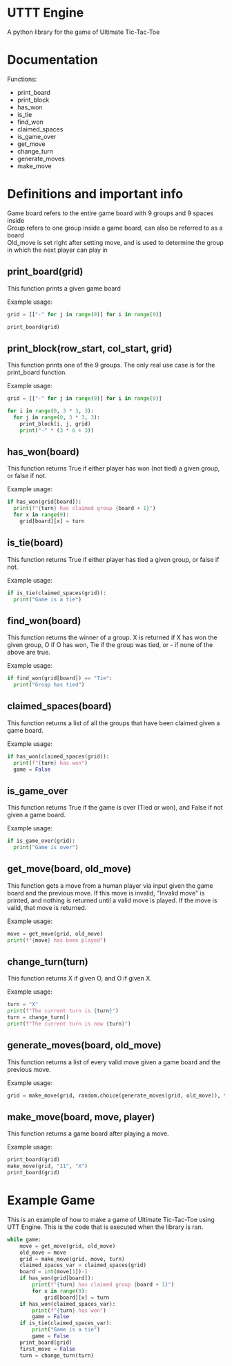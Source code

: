# UTTT Engine
A python library for the game of Ultimate Tic-Tac-Toe

# Documentation
Functions:
- print_board
- print_block
- has_won
- is_tie
- find_won
- claimed_spaces
- is_game_over
- get_move
- change_turn
- generate_moves
- make_move

# Definitions and important info
Game board refers to the entire game board with 9 groups and 9 spaces inside\
Group refers to one group inside a game board, can also be referred to as a board\
Old_move is set right after setting move, and is used to determine the group in which the next player can play in

## print_board(grid)
This function prints a given game board

Example usage:
```python
grid = [["-" for j in range(9)] for i in range(9)]

print_board(grid)
```

## print_block(row_start, col_start, grid)
This function prints one of the 9 groups. The only real use case is for the print_board function.

Example usage:
```python
grid = [["-" for j in range(9)] for i in range(9)]

for i in range(0, 3 * 3, 3):
  for j in range(0, 3 * 3, 3):
    print_block(i, j, grid)
    print("-" * (3 * 6 + 3))
```

## has_won(board)
This function returns True if either player has won (not tied) a given group, or false if not.

Example usage:  
```python
if has_won(grid[board]):
  print(f"{turn} has claimed group {board + 1}")
  for x in range(9):
    grid[board][x] = turn
```

## is_tie(board)
This function returns True if either player has tied a given group, or false if not.  

Example usage:
```python
if is_tie(claimed_spaces(grid)):
  print("Game is a tie")
```

## find_won(board)
This function returns the winner of a group. X is returned if X has won the given group, O if O has won, Tie if the group was tied, or - if none of the above are true.

Example usage:
```python
if find_won(grid[board]) == "Tie":
  print("Group has tied")
```

## claimed_spaces(board)
This function returns a list of all the groups that have been claimed given a game board.

Example usage:
```python
if has_won(claimed_spaces(grid)):
  print(f"{turn} has won")
  game = False
```

## is_game_over
This function returns True if the game is over (Tied or won), and False if not given a game board.

Example usage:
```python
if is_game_over(grid):
  print("Game is over")
```

## get_move(board, old_move)
This function gets a move from a human player via input given the game board and the previous move. If this move is invalid, "Invalid move" is printed, and nothing is returned until a valid move is played. If the move is valid, that move is returned.

Example usage:
```python
move = get_move(grid, old_move)
print(f"{move} has been played")
```

## change_turn(turn)
This function returns X if given O, and O if given X.

Example usage:
```python
turn = "X"
print(f"The current turn is {turn}")
turn = change_turn()
print(f"The current turn is now {turn}")
```

## generate_moves(board, old_move)
This function returns a list of every valid move given a game board and the previous move.

Example usage:
```python
grid = make_move(grid, random.choice(generate_moves(grid, old_move)), turn)
```

## make_move(board, move, player)
This function returns a game board after playing a move.

Example usage:
```python
print_board(grid)
make_move(grid, "11", "X")
print_board(grid)
```

# Example Game
This is an example of how to make a game of Ultimate Tic-Tac-Toe using UTT Engine. This is the code that is executed when the library is ran.

```python
while game:
    move = get_move(grid, old_move)
    old_move = move
    grid = make_move(grid, move, turn)
    claimed_spaces_var = claimed_spaces(grid)
    board = int(move[1])-1
    if has_won(grid[board]):
        print(f"{turn} has claimed group {board + 1}")
        for x in range(9):
            grid[board][x] = turn
    if has_won(claimed_spaces_var):
        print(f"{turn} has won")
        game = False
    if is_tie(claimed_spaces_var):
        print("Game is a tie")
        game = False
    print_board(grid)
    first_move = False
    turn = change_turn(turn)
```
